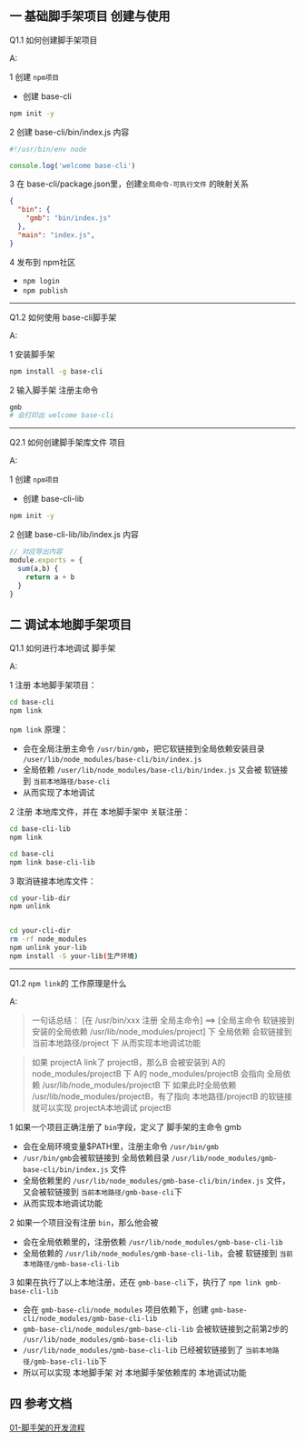 ## 一 基础脚手架项目 创建与使用

Q1.1 如何创建脚手架项目

A:

1 创建 `npm项目`
  - 创建 base-cli

```bash
npm init -y
```

2 创建 base-cli/bin/index.js 内容

```js
#!/usr/bin/env node

console.log('welcome base-cli')
```

3 在 base-cli/package.json里，创建`全局命令-可执行文件` 的映射关系

```json
{
  "bin": {
    "gmb": "bin/index.js"
  },
  "main": "index.js",
}
```

4 发布到 npm社区
  - `npm login`
  - `npm publish`


----------------------------
Q1.2 如何使用 base-cli脚手架

A:

1 安装脚手架

```bash
npm install -g base-cli
```

2 输入脚手架 注册主命令

```bash
gmb  
# 会打印出 welcome base-cli
```

-------------------------------
Q2.1 如何创建脚手架库文件 项目

A:

1 创建 `npm项目`
  - 创建 base-cli-lib

```bash
npm init -y
```

2 创建 base-cli-lib/lib/index.js 内容

```js
// 对应导出内容
module.exports = {
  sum(a,b) {
    return a + b
  }
}
```




## 二 调试本地脚手架项目

Q1.1 如何进行本地调试 脚手架

A:

1 注册 本地脚手架项目：

```bash
cd base-cli
npm link
```

`npm link` 原理：
  - 会在全局注册主命令 `/usr/bin/gmb`，把它软链接到全局依赖安装目录 `/user/lib/node_modules/base-cli/bin/index.js`
  - 全局依赖 `/user/lib/node_modules/base-cli/bin/index.js` 又会被 软链接到 `当前本地路径/base-cli`
  - 从而实现了本地调试


2 注册 本地库文件，并在 本地脚手架中 关联注册：

```bash
cd base-cli-lib
npm link

cd base-cli
npm link base-cli-lib
```

3 取消链接本地库文件：

```bash
cd your-lib-dir
npm unlink


cd your-cli-dir
rm -rf node_modules
npm unlink your-lib
npm install -S your-lib(生产环境)
```


------------------------------------
Q1.2 `npm link`的 工作原理是什么

A:

> 一句话总结：
> [在 /usr/bin/xxx 注册 全局主命令] ==> 
> [全局主命令 软链接到 安装的全局依赖 /usr/lib/node_modules/project] 下
> 全局依赖 会软链接到 当前本地路径/project 下
> 从而实现本地调试功能

> 如果 projectA link了 projectB，那么B 会被安装到 A的 node_modules/projectB 下
> A的 node_modules/projectB 会指向 全局依赖  /usr/lib/node_modules/projectB 下
> 如果此时全局依赖 /usr/lib/node_modules/projectB，有了指向 本地路径/projectB 的软链接
> 就可以实现 projectA本地调试 projectB


1 如果一个项目正确注册了 `bin`字段，定义了 脚手架的主命令 gmb
  - 会在全局环境变量$PATH里，注册主命令 `/usr/bin/gmb`
  - `/usr/bin/gmb`会被软链接到 全局依赖目录 `/usr/lib/node_modules/gmb-base-cli/bin/index.js` 文件
  - 全局依赖里的 `/usr/lib/node_modules/gmb-base-cli/bin/index.js` 文件，又会被软链接到 `当前本地路径/gmb-base-cli`下
  - 从而实现本地调试功能


2 如果一个项目没有注册 `bin`，那么他会被
  - 会在全局依赖里的，注册依赖 `/usr/lib/node_modules/gmb-base-cli-lib`
  - 全局依赖的 `/usr/lib/node_modules/gmb-base-cli-lib`，会被 软链接到 `当前本地路径/gmb-base-cli-lib`
   
  
3 如果在执行了以上本地注册，还在 `gmb-base-cli`下，执行了 `npm link gmb-base-cli-lib`
  - 会在 `gmb-base-cli/node_modules` 项目依赖下，创建 `gmb-base-cli/node_modules/gmb-base-cli-lib`
  - `gmb-base-cli/node_modules/gmb-base-cli-lib` 会被软链接到之前第2步的 `/usr/lib/node_modules/gmb-base-cli-lib`
  - `/usr/lib/node_modules/gmb-base-cli-lib` 已经被软链接到了 `当前本地路径/gmb-base-cli-lib`下
  - 所以可以实现 本地脚手架 对 本地脚手架依赖库的 本地调试功能



## 四 参考文档

[01-脚手架的开发流程](./frontedStack-Pj1/five-cli/1.2-cli-docs/2.2-脚手架的开发流程.md)
